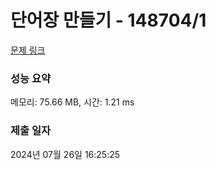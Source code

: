 # 단어장 만들기 - 148704/1 

[문제 링크](https://level.goorm.io/exam/148704/%EA%B8%B0%EB%B3%B8-%EB%8B%A8%EC%96%B4%EC%9E%A5-%EB%A7%8C%EB%93%A4%EA%B8%B0/quiz/1) 

### 성능 요약

메모리: 75.66 MB, 시간: 1.21 ms

### 제출 일자

2024년 07월 26일 16:25:25

